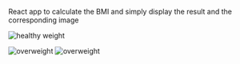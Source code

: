 React app to calculate the BMI and simply display the result and the corresponding image

![healthy weight](https://user-images.githubusercontent.com/52881874/194693985-1a20acff-f35d-4abe-a8a6-91ca7dac60da.png)

![overweight](https://user-images.githubusercontent.com/52881874/194694023-119d10ca-96e7-4204-9bc7-06dea49d1f38.png)
![overweight](https://user-images.githubusercontent.com/52881874/194694023-119d10ca-96e7-4204-9bc7-06dea49d1f38.png)

